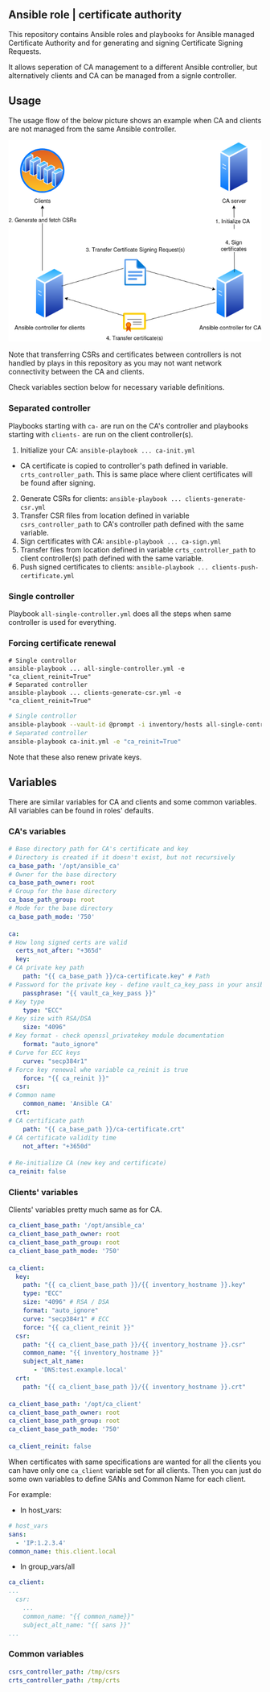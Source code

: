 ## Ansible role | certificate authority

This repository contains Ansible roles and playbooks for Ansible managed Certificate Authority and for generating and signing Certificate Signing Requests.

It allows seperation of CA management to a different Ansible controller, but alternatively clients and CA can be managed from a signle controller.

## Usage

The usage flow of the below picture shows an example when CA and clients are not managed from the same Ansible controller.

![](img/ansible-ca.png)

Note that transferring CSRs and certificates between controllers is not handled by plays in this repository as you may not want network connectivity between the CA and clients.

Check variables section below for necessary variable definitions.

### Separated controller

Playbooks starting with `ca-` are run on the CA's controller and playbooks starting with `clients-` are run on the client controller(s).

1. Initialize your CA: `ansible-playbook ... ca-init.yml`
  * CA certificate is copied to controller's path defined in variable. `crts_controller_path`. This is same place where client certificates will be found after signing.
2. Generate CSRs for clients: `ansible-playbook ... clients-generate-csr.yml`
3. Transfer CSR files from location defined in variable `csrs_controller_path` to CA's controller path defined with the same variable.
4. Sign certificates with CA: `ansible-playbook ... ca-sign.yml`
5. Transfer files from location defined in variable `crts_controller_path` to client controller(s) path defined with the same variable.
6. Push signed certificates to clients: `ansible-playbook ... clients-push-certificate.yml`

### Single controller

Playbook `all-single-controller.yml` does all the steps when same controller is used for everything.

### Forcing certificate renewal

```
# Single controllor
ansible-playbook ... all-single-controller.yml -e "ca_client_reinit=True"
# Separated controller
ansible-playbook ... clients-generate-csr.yml -e "ca_client_reinit=True"
```

```bash
# Single controllor
ansible-playbook --vault-id @prompt -i inventory/hosts all-single-controller.yml -e "ca_reinit=True"
# Separated controller
ansible-playbook ca-init.yml -e "ca_reinit=True"
```

Note that these also renew private keys.


## Variables

There are similar variables for CA and clients and some common variables. All variables can be found in roles' defaults.

### CA's variables

```yaml
# Base directory path for CA's certificate and key
# Directory is created if it doesn't exist, but not recursively
ca_base_path: '/opt/ansible_ca'
# Owner for the base directory
ca_base_path_owner: root
# Group for the base directory
ca_base_path_group: root
# Mode for the base directory
ca_base_path_mode: '750'

ca:
# How long signed certs are valid
  certs_not_after: "+365d"
  key:
# CA private key path
    path: "{{ ca_base_path }}/ca-certificate.key" # Path
# Password for the private key - define vault_ca_key_pass in your ansible vault
    passphrase: "{{ vault_ca_key_pass }}"
# Key type
    type: "ECC"
# Key size with RSA/DSA
    size: "4096"
# Key format - check openssl_privatekey module documentation
    format: "auto_ignore"
# Curve for ECC keys
    curve: "secp384r1"
# Force key renewal whe variable ca_reinit is true
    force: "{{ ca_reinit }}"
  csr:
# Common name
    common_name: 'Ansible CA'
  crt:
# CA certificate path
    path: "{{ ca_base_path }}/ca-certificate.crt"
# CA certificate validity time
    not_after: "+3650d"

# Re-initialize CA (new key and certificate)
ca_reinit: false
```

### Clients' variables

Clients' variables pretty much same as for CA.

```yaml
ca_client_base_path: '/opt/ansible_ca'
ca_client_base_path_owner: root
ca_client_base_path_group: root
ca_client_base_path_mode: '750'

ca_client:
  key:
    path: "{{ ca_client_base_path }}/{{ inventory_hostname }}.key"
    type: "ECC"
    size: "4096" # RSA / DSA
    format: "auto_ignore"
    curve: "secp384r1" # ECC
    force: "{{ ca_client_reinit }}"
  csr:
    path: "{{ ca_client_base_path }}/{{ inventory_hostname }}.csr"
    common_name: "{{ inventory_hostname }}"
    subject_alt_name:
       - 'DNS:test.example.local'
  crt:
    path: "{{ ca_client_base_path }}/{{ inventory_hostname }}.crt"

ca_client_base_path: '/opt/ca_client'
ca_client_base_path_owner: root
ca_client_base_path_group: root
ca_client_base_path_mode: '750'

ca_client_reinit: false
```

When certificates with same specifications are wanted for all the clients you can have only one `ca_client` variable set for all clients. 
Then you can just do some own variables to define SANs and Common Name for each client.

For example:

* In host_vars:
```yaml
# host_vars
sans:
  - 'IP:1.2.3.4'
common_name: this.client.local
```

* In group_vars/all

```yaml
ca_client:
...
  csr:
    ...
    common_name: "{{ common_name}}"
    subject_alt_name: "{{ sans }}"
...
```


### Common variables

```yaml
csrs_controller_path: /tmp/csrs
crts_controller_path: /tmp/crts
```

